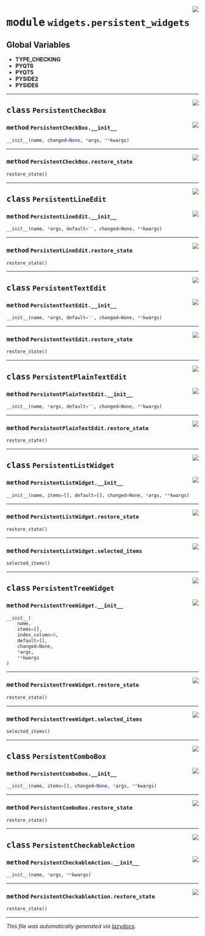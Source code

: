 <!-- markdownlint-disable -->

<a href="https://github.com/qtstrap/qtstrap/blob/master\qtstrap\widgets\persistent_widgets.py#L0"><img align="right" style="float:right;" src="https://img.shields.io/badge/-source-cccccc?style=flat-square"></a>

# <kbd>module</kbd> `widgets.persistent_widgets`




**Global Variables**
---------------
- **TYPE_CHECKING**
- **PYQT6**
- **PYQT5**
- **PYSIDE2**
- **PYSIDE6**


---

<a href="https://github.com/qtstrap/qtstrap/blob/master\qtstrap\widgets\persistent_widgets.py#L4"><img align="right" style="float:right;" src="https://img.shields.io/badge/-source-cccccc?style=flat-square"></a>

## <kbd>class</kbd> `PersistentCheckBox`




<a href="https://github.com/qtstrap/qtstrap/blob/master\qtstrap\widgets\persistent_widgets.py#L5"><img align="right" style="float:right;" src="https://img.shields.io/badge/-source-cccccc?style=flat-square"></a>

### <kbd>method</kbd> `PersistentCheckBox.__init__`

```python
__init__(name, changed=None, *args, **kwargs)
```








---

<a href="https://github.com/qtstrap/qtstrap/blob/master\qtstrap\widgets\persistent_widgets.py#L15"><img align="right" style="float:right;" src="https://img.shields.io/badge/-source-cccccc?style=flat-square"></a>

### <kbd>method</kbd> `PersistentCheckBox.restore_state`

```python
restore_state()
```






---

<a href="https://github.com/qtstrap/qtstrap/blob/master\qtstrap\widgets\persistent_widgets.py#L26"><img align="right" style="float:right;" src="https://img.shields.io/badge/-source-cccccc?style=flat-square"></a>

## <kbd>class</kbd> `PersistentLineEdit`




<a href="https://github.com/qtstrap/qtstrap/blob/master\qtstrap\widgets\persistent_widgets.py#L27"><img align="right" style="float:right;" src="https://img.shields.io/badge/-source-cccccc?style=flat-square"></a>

### <kbd>method</kbd> `PersistentLineEdit.__init__`

```python
__init__(name, *args, default='', changed=None, **kwargs)
```








---

<a href="https://github.com/qtstrap/qtstrap/blob/master\qtstrap\widgets\persistent_widgets.py#L38"><img align="right" style="float:right;" src="https://img.shields.io/badge/-source-cccccc?style=flat-square"></a>

### <kbd>method</kbd> `PersistentLineEdit.restore_state`

```python
restore_state()
```






---

<a href="https://github.com/qtstrap/qtstrap/blob/master\qtstrap\widgets\persistent_widgets.py#L42"><img align="right" style="float:right;" src="https://img.shields.io/badge/-source-cccccc?style=flat-square"></a>

## <kbd>class</kbd> `PersistentTextEdit`




<a href="https://github.com/qtstrap/qtstrap/blob/master\qtstrap\widgets\persistent_widgets.py#L43"><img align="right" style="float:right;" src="https://img.shields.io/badge/-source-cccccc?style=flat-square"></a>

### <kbd>method</kbd> `PersistentTextEdit.__init__`

```python
__init__(name, *args, default='', changed=None, **kwargs)
```








---

<a href="https://github.com/qtstrap/qtstrap/blob/master\qtstrap\widgets\persistent_widgets.py#L54"><img align="right" style="float:right;" src="https://img.shields.io/badge/-source-cccccc?style=flat-square"></a>

### <kbd>method</kbd> `PersistentTextEdit.restore_state`

```python
restore_state()
```






---

<a href="https://github.com/qtstrap/qtstrap/blob/master\qtstrap\widgets\persistent_widgets.py#L58"><img align="right" style="float:right;" src="https://img.shields.io/badge/-source-cccccc?style=flat-square"></a>

## <kbd>class</kbd> `PersistentPlainTextEdit`




<a href="https://github.com/qtstrap/qtstrap/blob/master\qtstrap\widgets\persistent_widgets.py#L59"><img align="right" style="float:right;" src="https://img.shields.io/badge/-source-cccccc?style=flat-square"></a>

### <kbd>method</kbd> `PersistentPlainTextEdit.__init__`

```python
__init__(name, *args, default='', changed=None, **kwargs)
```








---

<a href="https://github.com/qtstrap/qtstrap/blob/master\qtstrap\widgets\persistent_widgets.py#L70"><img align="right" style="float:right;" src="https://img.shields.io/badge/-source-cccccc?style=flat-square"></a>

### <kbd>method</kbd> `PersistentPlainTextEdit.restore_state`

```python
restore_state()
```






---

<a href="https://github.com/qtstrap/qtstrap/blob/master\qtstrap\widgets\persistent_widgets.py#L74"><img align="right" style="float:right;" src="https://img.shields.io/badge/-source-cccccc?style=flat-square"></a>

## <kbd>class</kbd> `PersistentListWidget`




<a href="https://github.com/qtstrap/qtstrap/blob/master\qtstrap\widgets\persistent_widgets.py#L75"><img align="right" style="float:right;" src="https://img.shields.io/badge/-source-cccccc?style=flat-square"></a>

### <kbd>method</kbd> `PersistentListWidget.__init__`

```python
__init__(name, items=[], default=[], changed=None, *args, **kwargs)
```








---

<a href="https://github.com/qtstrap/qtstrap/blob/master\qtstrap\widgets\persistent_widgets.py#L92"><img align="right" style="float:right;" src="https://img.shields.io/badge/-source-cccccc?style=flat-square"></a>

### <kbd>method</kbd> `PersistentListWidget.restore_state`

```python
restore_state()
```





---

<a href="https://github.com/qtstrap/qtstrap/blob/master\qtstrap\widgets\persistent_widgets.py#L89"><img align="right" style="float:right;" src="https://img.shields.io/badge/-source-cccccc?style=flat-square"></a>

### <kbd>method</kbd> `PersistentListWidget.selected_items`

```python
selected_items()
```






---

<a href="https://github.com/qtstrap/qtstrap/blob/master\qtstrap\widgets\persistent_widgets.py#L100"><img align="right" style="float:right;" src="https://img.shields.io/badge/-source-cccccc?style=flat-square"></a>

## <kbd>class</kbd> `PersistentTreeWidget`




<a href="https://github.com/qtstrap/qtstrap/blob/master\qtstrap\widgets\persistent_widgets.py#L101"><img align="right" style="float:right;" src="https://img.shields.io/badge/-source-cccccc?style=flat-square"></a>

### <kbd>method</kbd> `PersistentTreeWidget.__init__`

```python
__init__(
    name,
    items=[],
    index_column=0,
    default=[],
    changed=None,
    *args,
    **kwargs
)
```








---

<a href="https://github.com/qtstrap/qtstrap/blob/master\qtstrap\widgets\persistent_widgets.py#L119"><img align="right" style="float:right;" src="https://img.shields.io/badge/-source-cccccc?style=flat-square"></a>

### <kbd>method</kbd> `PersistentTreeWidget.restore_state`

```python
restore_state()
```





---

<a href="https://github.com/qtstrap/qtstrap/blob/master\qtstrap\widgets\persistent_widgets.py#L116"><img align="right" style="float:right;" src="https://img.shields.io/badge/-source-cccccc?style=flat-square"></a>

### <kbd>method</kbd> `PersistentTreeWidget.selected_items`

```python
selected_items()
```






---

<a href="https://github.com/qtstrap/qtstrap/blob/master\qtstrap\widgets\persistent_widgets.py#L127"><img align="right" style="float:right;" src="https://img.shields.io/badge/-source-cccccc?style=flat-square"></a>

## <kbd>class</kbd> `PersistentComboBox`




<a href="https://github.com/qtstrap/qtstrap/blob/master\qtstrap\widgets\persistent_widgets.py#L128"><img align="right" style="float:right;" src="https://img.shields.io/badge/-source-cccccc?style=flat-square"></a>

### <kbd>method</kbd> `PersistentComboBox.__init__`

```python
__init__(name, items=[], changed=None, *args, **kwargs)
```








---

<a href="https://github.com/qtstrap/qtstrap/blob/master\qtstrap\widgets\persistent_widgets.py#L141"><img align="right" style="float:right;" src="https://img.shields.io/badge/-source-cccccc?style=flat-square"></a>

### <kbd>method</kbd> `PersistentComboBox.restore_state`

```python
restore_state()
```






---

<a href="https://github.com/qtstrap/qtstrap/blob/master\qtstrap\widgets\persistent_widgets.py#L147"><img align="right" style="float:right;" src="https://img.shields.io/badge/-source-cccccc?style=flat-square"></a>

## <kbd>class</kbd> `PersistentCheckableAction`




<a href="https://github.com/qtstrap/qtstrap/blob/master\qtstrap\widgets\persistent_widgets.py#L148"><img align="right" style="float:right;" src="https://img.shields.io/badge/-source-cccccc?style=flat-square"></a>

### <kbd>method</kbd> `PersistentCheckableAction.__init__`

```python
__init__(name, *args, **kwargs)
```








---

<a href="https://github.com/qtstrap/qtstrap/blob/master\qtstrap\widgets\persistent_widgets.py#L156"><img align="right" style="float:right;" src="https://img.shields.io/badge/-source-cccccc?style=flat-square"></a>

### <kbd>method</kbd> `PersistentCheckableAction.restore_state`

```python
restore_state()
```








---

_This file was automatically generated via [lazydocs](https://github.com/ml-tooling/lazydocs)._
